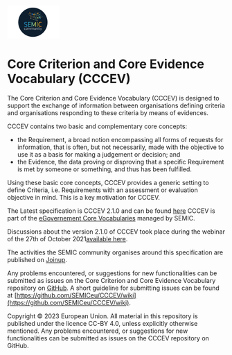 ![SEMIC Core Vocabulary](/images/semic-icon-small.png)

# Core Criterion and Core Evidence Vocabulary (CCCEV)

The Core Criterion and Core Evidence Vocabulary (CCCEV) is designed to support the exchange of information between organisations defining criteria and organisations responding to these criteria by means of evidences.


CCCEV contains two basic and complementary core concepts:

*    the Requirement, a broad notion encompassing all forms of requests for information, that is often, but not necessarily, made with the objective to use it as a basis for making a judgement or decision; and
*    the Evidence, the data proving or disproving that a specific Requirement is met by someone or something, and thus has been fulfilled.

Using these basic core concepts, CCCEV provides a generic setting to define Criteria, i.e. Requirements with an assessment or evaluation objective in mind. This is a key motivation for CCCEV. 


The Latest specification is CCCEV 2.1.0 and can be found [here](https://semiceu.github.io/CCCEV/releases/2.1.0/) 
CCCEV is part of the [eGovernement Core Vocabularies](https://joinup.ec.europa.eu/collection/semantic-interoperability-community-semic/solution/e-government-core-vocabularies) managed by SEMIC. 



Discussions about the version 2.1.0 of CCCEV took place during the webinar of the 27th of October 2021[available here](https://joinup.ec.europa.eu/collection/semic-support-centre/event/webinar-review-core-vocabularies).

The activities the SEMIC community organises around this specification are published on [Joinup](https://joinup.ec.europa.eu/collection/semantic-interoperability-community-semic/solution/core-criterion-and-core-evidence-vocabulary). 

Any problems encountered, or suggestions for new functionalities can be submitted as issues on the Core Criterion and Core Evidence Vocabulary repository on [GitHub](https://github.com/SEMICeu/CCCEV/issues). A short guideline for submitting issues can be found at [https://github.com/SEMICeu/CCCEV/wiki](https://github.com/SEMICeu/CCCEV/wiki).



Copyright © 2023 European Union. All material in this repository is published under the licence CC-BY 4.0, unless explicitly otherwise mentioned. Any problems encountered, or suggestions for new functionalities can be submitted as issues on the CCCEV repository on GitHub.
